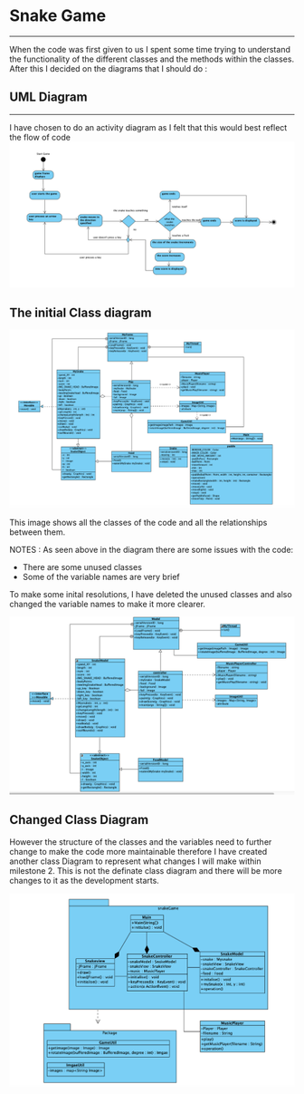 # Snake Game

----
When the code was first given to us I spent some time trying to understand the functionality of the different classes
and the methods within the classes. 
After this I decided on the diagrams that I should do : 

## UML Diagram

----
I have chosen to do an activity diagram as I felt that this would best reflect the flow of code 
![Activity Diagram](/pictures/Activity_diagram.png)
## The initial Class diagram


![initial class diagrm](pictures/class.png)

This image shows all the classes of the code and all the relationships between them.

NOTES : As seen above in the diagram there are some issues with the code:
- There are some unused classes
- Some of the variable names are very brief

To make some inital resolutions, I have deleted the unused classes and also changed the variable names to make it more clearer.

![screenshot of the inital changes of class diagram for the Snake game](/pictures/current_changes.png)

## Changed Class Diagram
However the structure of the classes and the variables need to further change to make the code more maintainable therefore I have created another class Diagram to represent what changes I will make within milestone 2. This is not the definate class diagram and there will be more changes to it as the development starts.

![screenshot of the inital changes of class diagram for the Snake game](/pictures/future_Changes.png)
